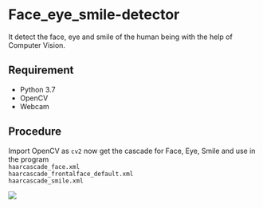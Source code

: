# Face_eye_smile-detector
It detect the face, eye and smile of the human being with the help of Computer Vision.
## Requirement
* Python 3.7
* OpenCV
* Webcam
## Procedure
Import OpenCV as ``` cv2 ``` now get the cascade for Face, Eye, Smile and use in the program
<br>
``` haarcascade_face.xml ```
<br>
``` haarcascade_frontalface_default.xml ```
<br> 
``` haarcascade_smile.xml ```

<img src=https://github.com/Ishanvaid9/Face_eye_smile-detector/blob/master/zoom_0.gif>
